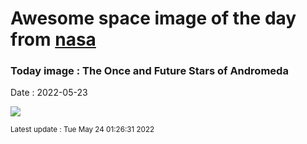 
# Awesome space image of the day from [nasa](https://api.nasa.gov/)

### Today image : The Once and Future Stars of Andromeda

Date : 2022-05-23


![](https://apod.nasa.gov/apod/image/2205/M31_HubbleSpitzerGendler_960.jpg)

<small>Latest update : Tue May 24 01:26:31 2022</small>


